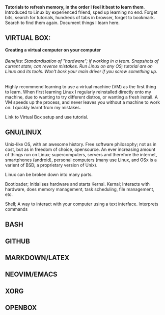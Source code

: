 
**Tutorials to refresh memory, in the order I feel it best to learn them.** Introduced to Linux by experienced friend, sped up learning no end. Forget bits, search for tutorials, hundreds of tabs in browser, forget to bookmark. Search to find them again. Document things I learn here.

VIRTUAL BOX:
----------------------------------------------------------------------
**Creating a virtual computer on your computer**
###### Benefits: Standardisation of "hardware"; if working in a team. Snapshots of current state; can reverse mistakes. Run Linux on any OS; tutorial are on Linux and its tools. Won't bork your main driver if you screw something up.

Highly recommend learning to use a virtual machine (VM) as the first thing to learn. When first learning Linux I regularly reinstalled directly onto my machine, due to wanting to try different distros, or wanting a fresh install. A VM speeds up the process, and never leaves you without a machine to work on. I quickly learnt from my mistakes.

Link to Virtual Box setup and use tutorial.

## GNU/LINUX

Unix-like OS, with an awesome history. Free software philosophy; not as in cost, but as in freedom of choice, opensource. An ever increasing amount of things run on Linux; supercomputers, servers and therefore the internet, smartphones (android), personal computers (many use Linux, and OSx is a varient of BSD, a proprietary version of Unix).

Linux can be broken down into many parts.

Bootloader; Initialises hardware and starts Kernal.
Kernal; Interacts with hardware, does memory management, task scheduling, file management, etc.

Shell; A way to interact with your computer using a text interface. Interprets commands



## BASH


## GITHUB


## MARKDOWN/LATEX


## NEOVIM/EMACS


## XORG


## OPENBOX







